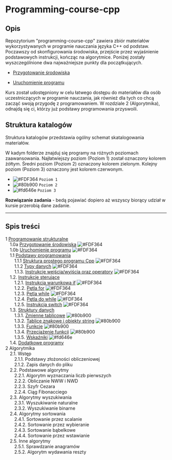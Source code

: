 # Programming-course-cpp


## Opis

Repozytorium "programming-course-cpp" zawiera zbiór materiałów wykorzystywanych w programie nauczania języka C++ od podstaw. Poczawszy od skonfigurowania środowiska, przejście przez wyjaśnienie podstawowych instrukcji, kończąc na algorytmice. Poniżej zostały wyszczególnione dwa najważniejsze punkty dla początkujących.

- [Przygotowanie środowiska](1-programowanie-strukturalne/1-0a-przygotowanie-srodowiska/README.md)

- [Uruchomienie programu](1-programowanie-strukturalne/1-0b-uruchomienie-programu/README.md)

Kurs został udostępniony w celu łatwego dostępu do materiałów dla osób uczestniczących w programie nauczania, jak również dla tych co chcą zacząć swoją przygodę z programowaniem. W rozdziale 2 (Algorytmika), odnajdą się ci, którzy już podstawy programowania przyswoili.

## Struktura katalogów

Struktura katalogów przedstawia ogólny schemat skatalogowania materiałów.

W kadym folderze znajduj się programy na różnych poziomach zaawansowania. Najłatwiejszy poziom (Poziom 1) został oznaczony kolorem żółtym. Średni poziom (Poziom 2) oznaczony kolorem zielonym. Kolejny poziom (Poziom 3) oznaczony jest kolorem czerwonym.

- ![#FDF364](https://via.placeholder.com/15/FDF364/000000?text=+) `Poziom 1`
- ![#80b900](https://via.placeholder.com/15/80b900/000000?text=+) `Poziom 2`
- ![#fd646e](https://via.placeholder.com/15/fd646e/000000?text=+) `Poziom 3`

**Rozwiązanie zadania** - bedą pojawiać dopiero aż wszyscy biorący udział w kursie przerobią dane zadanie.

<!-- 

Done :heavy_check_mark: \
Not implement :heavy_minus_sign: \
Fail :x:

-->

---

## Spis treści

1 [Programowanie strukturalne](1-programowanie-strukturalne/README.md) \
&emsp;1.0a [Przygotowanie środowiska](1-programowanie-strukturalne/1-0a-przygotowanie-srodowiska/README.md) ![#FDF364](https://via.placeholder.com/15/FDF364/000000?text=+) \
&emsp;1.0b [Uruchomienie programu](1-programowanie-strukturalne/1-0b-uruchomienie-programu/README.md) ![#FDF364](https://via.placeholder.com/15/FDF364/000000?text=+) \
&emsp;1.1 [Podstawy programowania](1-programowanie-strukturalne/1-1-podstawy-programowania/README.md)  \
&emsp;&emsp;1.1.1 [Struktura prostego programu Cpp](1-programowanie-strukturalne/1-1-podstawy-programowania/1-1-1-struktura-prostego-programu-cpp/README.md) ![#FDF364](https://via.placeholder.com/15/FDF364/000000?text=+) \
&emsp;&emsp;1.1.2 [Typy danych](1-programowanie-strukturalne/1-1-podstawy-programowania/1-1-2-typy-danych/README.md) ![#FDF364](https://via.placeholder.com/15/FDF364/000000?text=+) \
&emsp;&emsp;1.1.3. [Instrukcje wejścia/wyjścia oraz operatory](1-programowanie-strukturalne/1-1-podstawy-programowania/1-1-3-instrukcje-wej-wyj-oraz-operatory/README.md) ![#FDF364](https://via.placeholder.com/15/FDF364/000000?text=+) \
&emsp;1.2. [Instrukcje sterujące](1-programowanie-strukturalne/1-2-instrukcje-sterujace/README.md) \
&emsp;&emsp;1.2.1. [Instrukcja warunkowa if](1-programowanie-strukturalne/1-2-instrukcje-sterujace/1-2-1-instrukcja-if/README.md) ![#FDF364](https://via.placeholder.com/15/FDF364/000000?text=+) \
&emsp;&emsp;1.2.2. [Pętla for](1-programowanie-strukturalne/1-2-instrukcje-sterujace/1-2-2-petla-for/README.md) ![#FDF364](https://via.placeholder.com/15/FDF364/000000?text=+) \
&emsp;&emsp;1.2.3. [Pętla while](1-programowanie-strukturalne/1-2-instrukcje-sterujace/1-2-3-while/README.md) ![#FDF364](https://via.placeholder.com/15/FDF364/000000?text=+) \
&emsp;&emsp;1.2.4. [Pętla do while](1-programowanie-strukturalne/1-2-instrukcje-sterujace/1-2-4-do-while/README.md) ![#FDF364](https://via.placeholder.com/15/FDF364/000000?text=+) \
&emsp;&emsp;1.2.5. [Instrukcja switch](1-programowanie-strukturalne/1-2-instrukcje-sterujace/1-2-5-switch/README.md) ![#FDF364](https://via.placeholder.com/15/FDF364/000000?text=+)\
&emsp;1.3. [Struktury danych](1-programowanie-strukturalne/1-3-struktury-danych/README.md) \
&emsp;&emsp;1.3.1. [Zmienne tablicowe](1-programowanie-strukturalne/1-3-struktury-danych/1-3-1-tablice/README.md) ![#80b900](https://via.placeholder.com/15/80b900/000000?text=+) \
&emsp;&emsp;1.3.2. [Tablice znakowe i obiekty string](1-programowanie-strukturalne/1-3-struktury-danych/1-3-2-tablice-znakowe/README.md) ![#80b900](https://via.placeholder.com/15/80b900/000000?text=+) \
&emsp;&emsp;1.3.3. [Funkcje](1-programowanie-strukturalne/1-3-struktury-danych/1-3-3-funkcje/README.md) ![#80b900](https://via.placeholder.com/15/80b900/000000?text=+) \
&emsp;&emsp;1.3.4. [Przeciążenie funkcji](1-programowanie-strukturalne/1-3-struktury-danych/1-3-4-przeciazenie-funkcji/README.md) ![#80b900](https://via.placeholder.com/15/80b900/000000?text=+) \
&emsp;&emsp;1.3.5. [Wskaźniki](1-programowanie-strukturalne/1-3-struktury-danych/1-3-5-wskazniki/README.md) ![#fd646e](https://via.placeholder.com/15/fd646e/000000?text=+) \
&emsp;1.4. [Dodatkowe programy](1-programowanie-strukturalne/1-4-dodatkowe/README.md) \
2 Algorytmika \
&emsp;2.1. Wstęp \
&emsp;&emsp;2.1.1. Podstawy złożoności obliczeniowej \
&emsp;&emsp;2.1.2. Zapis danych do pliku \
&emsp;2.2. Podstawowe algorytmy \
&emsp;&emsp;2.2.1. Algorytm wyznaczania liczb pierwszych \
&emsp;&emsp;2.2.2. Obliczanie NWW i NWD \
&emsp;&emsp;2.2.3. Szyfr Cezara \
&emsp;&emsp;2.2.4. Ciąg Fibonacciego \
&emsp;2.3. Algorytmy wyszukiwania \
&emsp;&emsp;2.3.1. Wyszukiwanie naturalne \
&emsp;&emsp;2.3.2. Wyszukiwanie binarne \
&emsp;2.4. Algorytmy sortowania \
&emsp;&emsp;2.4.1. Sortowanie przez scalanie \
&emsp;&emsp;2.4.2. Sortowanie przez wybieranie \
&emsp;&emsp;2.4.3. Sortowanie bąbelkowe \
&emsp;&emsp;2.4.4. Sortowanie przez wstawianie \
&emsp;2.5. Inne algorytmy \
&emsp;&emsp;2.5.1. Sprawdzanie anagramów \
&emsp;&emsp;2.5.2. Algorytm wydawania reszty
